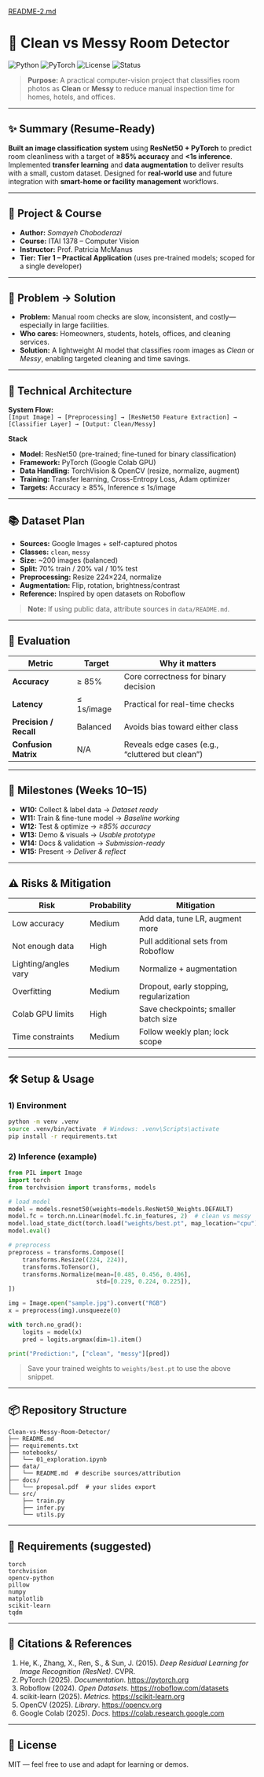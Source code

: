 [README-2.md](https://github.com/user-attachments/files/23221130/README-2.md)
# 🧠 Clean vs Messy Room Detector

![Python](https://img.shields.io/badge/Python-3.10+-blue)
![PyTorch](https://img.shields.io/badge/PyTorch-2.x-red)
![License](https://img.shields.io/badge/License-MIT-green)
![Status](https://img.shields.io/badge/Status-Proposal%20%2F%20MVP-brightgreen)

> **Purpose:** A practical computer-vision project that classifies room photos as **Clean** or **Messy** to reduce manual inspection time for homes, hotels, and offices.

---

## ✨ Summary (Resume-Ready)
**Built an image classification system** using **ResNet50 + PyTorch** to predict room cleanliness with a target of **≥85% accuracy** and **<1s inference**. Implemented **transfer learning** and **data augmentation** to deliver results with a small, custom dataset. Designed for **real-world use** and future integration with **smart-home or facility management** workflows.

---

## 👤 Project & Course
- **Author:** *Somayeh Choboderazi*
- **Course:** ITAI 1378 – Computer Vision
- **Instructor:** Prof. Patricia McManus
- **Tier:** **Tier 1 – Practical Application** (uses pre-trained models; scoped for a single developer)

---

## 🚀 Problem → Solution
- **Problem:** Manual room checks are slow, inconsistent, and costly—especially in large facilities.
- **Who cares:** Homeowners, students, hotels, offices, and cleaning services.
- **Solution:** A lightweight AI model that classifies room images as *Clean* or *Messy*, enabling targeted cleaning and time savings.

---

## 🧱 Technical Architecture
**System Flow:**  
`[Input Image] → [Preprocessing] → [ResNet50 Feature Extraction] → [Classifier Layer] → [Output: Clean/Messy]`

**Stack**
- **Model:** ResNet50 (pre-trained; fine-tuned for binary classification)
- **Framework:** PyTorch (Google Colab GPU)
- **Data Handling:** TorchVision & OpenCV (resize, normalize, augment)
- **Training:** Transfer learning, Cross-Entropy Loss, Adam optimizer
- **Targets:** Accuracy ≥ 85%, Inference ≤ 1s/image

---

## 📚 Dataset Plan
- **Sources:** Google Images + self-captured photos
- **Classes:** `clean`, `messy`
- **Size:** ~200 images (balanced)
- **Split:** 70% train / 20% val / 10% test
- **Preprocessing:** Resize 224×224, normalize
- **Augmentation:** Flip, rotation, brightness/contrast
- **Reference:** Inspired by open datasets on Roboflow

> **Note:** If using public data, attribute sources in `data/README.md`.

---

## 📏 Evaluation
| Metric | Target | Why it matters |
|---|---|---|
| **Accuracy** | ≥ 85% | Core correctness for binary decision |
| **Latency** | ≤ 1s/image | Practical for real-time checks |
| **Precision / Recall** | Balanced | Avoids bias toward either class |
| **Confusion Matrix** | N/A | Reveals edge cases (e.g., “cluttered but clean”) |

---

## 📅 Milestones (Weeks 10–15)
- **W10:** Collect & label data → *Dataset ready*
- **W11:** Train & fine-tune model → *Baseline working*
- **W12:** Test & optimize → *≥85% accuracy*
- **W13:** Demo & visuals → *Usable prototype*
- **W14:** Docs & validation → *Submission-ready*
- **W15:** Present → *Deliver & reflect*

---

## ⚠️ Risks & Mitigation
| Risk | Probability | Mitigation |
|---|---|---|
| Low accuracy | Medium | Add data, tune LR, augment more |
| Not enough data | High | Pull additional sets from Roboflow |
| Lighting/angles vary | Medium | Normalize + augmentation |
| Overfitting | Medium | Dropout, early stopping, regularization |
| Colab GPU limits | High | Save checkpoints; smaller batch size |
| Time constraints | Medium | Follow weekly plan; lock scope |

---

## 🛠️ Setup & Usage

### 1) Environment
```bash
python -m venv .venv
source .venv/bin/activate  # Windows: .venv\Scripts\activate
pip install -r requirements.txt
```

### 2) Inference (example)
```python
from PIL import Image
import torch
from torchvision import transforms, models

# load model
model = models.resnet50(weights=models.ResNet50_Weights.DEFAULT)
model.fc = torch.nn.Linear(model.fc.in_features, 2)  # clean vs messy
model.load_state_dict(torch.load("weights/best.pt", map_location="cpu"))
model.eval()

# preprocess
preprocess = transforms.Compose([
    transforms.Resize((224, 224)),
    transforms.ToTensor(),
    transforms.Normalize(mean=[0.485, 0.456, 0.406],
                         std=[0.229, 0.224, 0.225]),
])

img = Image.open("sample.jpg").convert("RGB")
x = preprocess(img).unsqueeze(0)

with torch.no_grad():
    logits = model(x)
    pred = logits.argmax(dim=1).item()

print("Prediction:", ["clean", "messy"][pred])
```

> Save your trained weights to `weights/best.pt` to use the above snippet.

---

## 📦 Repository Structure
```
Clean-vs-Messy-Room-Detector/
├── README.md
├── requirements.txt
├── notebooks/
│   └── 01_exploration.ipynb
├── data/
│   └── README.md  # describe sources/attribution
├── docs/
│   └── proposal.pdf  # your slides export
└── src/
    ├── train.py
    ├── infer.py
    └── utils.py
```

---

## 📎 Requirements (suggested)
```
torch
torchvision
opencv-python
pillow
numpy
matplotlib
scikit-learn
tqdm
```

---

## 🔗 Citations & References
1. He, K., Zhang, X., Ren, S., & Sun, J. (2015). *Deep Residual Learning for Image Recognition (ResNet)*. CVPR.  
2. PyTorch (2025). *Documentation*. https://pytorch.org  
3. Roboflow (2024). *Open Datasets*. https://roboflow.com/datasets  
4. scikit-learn (2025). *Metrics*. https://scikit-learn.org  
5. OpenCV (2025). *Library*. https://opencv.org  
6. Google Colab (2025). *Docs*. https://colab.research.google.com

---

## 🧾 License
MIT — feel free to use and adapt for learning or demos.
